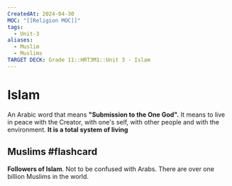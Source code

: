 ```yaml
---
CreatedAt: 2024-04-30
MOC: "[[Religion MOC]]"
tags:
  - Unit-3
aliases:
  - Muslim
  - Muslims
TARGET DECK: Grade 11::HRT3M1::Unit 3 - Islam
---
```

# Islam
An Arabic word that means **"Submission to the One God".** It means to live in peace with the Creator, with one's self, with other people and with the environment.  **It is a total system of living**

## Muslims #flashcard 
**Followers of Islam**. Not to be confused with Arabs.  There are over one billion Muslims in the world.
<!--ID: 1718379550041-->
